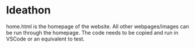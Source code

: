 # Ideathon
home.html is the homepage of the website. All other webpages/images can be run through the homepage.
The code needs to be copied and run in VSCode or an equivalent to test.
